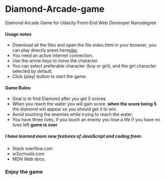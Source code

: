 # Diamond-Arcade-game
Diamond Arcade Game for Udacity Front-End Web Developer Nanodegree

#### Usage notes
* Download all the files and open the file index.html in your browser, you can play directly press here[play](https://rawgit.com/Aisha3/Diamond-Arcade-game/master/index.html)
* You need an active internet connection.
* Use the arrow keys to move the character.
* You can select preferable character (boy or girl), and the girl character selected by default.
* Click (play) button to start the game. 

#### Game Rules:
* Goal is to find Diamond after you get 5 scores.
* When you reach the water you will gain score. **when the score being 5** the diamond will appear so you should get it to win.
* Avoid touching the enemies while trying to reach the water.
* You have three lives, if you touch an enemy you lose a life if you have no lives left **game is over**.

##### I have learned more new features of JavaScript and coding from:
* Stack overflow.com
* w3schools.com
* MDN Web docs.



### Enjoy the game  
